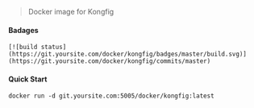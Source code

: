 > Docker image for Kongfig

#### Badages
```
[![build status](https://git.yoursite.com/docker/kongfig/badges/master/build.svg)](https://git.yoursite.com/docker/kongfig/commits/master)
```

#### Quick Start
```shell
docker run -d git.yoursite.com:5005/docker/kongfig:latest
```

